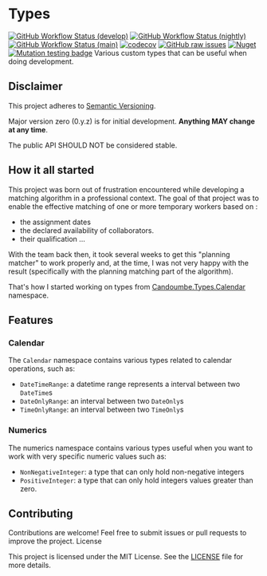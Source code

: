 #  Types <!-- omit in toc -->

[![GitHub Workflow Status (develop)](https://github.com/candoumbe/Candoumbe.Types/actions/workflows/integration.yml/badge.svg?branch=develop)](https://github.com/candoumbe/Candoumbe.Types/actions/workflows/integration.yml)
[![GitHub Workflow Status (nightly)](https://github.com/candoumbe/Candoumbe.Types/actions/workflows/nightly.yml/badge.svg?branch=develop)](https://github.com/candoumbe/Candoumbe.Types/actions/workflows/nightly.yml)
[![GitHub Workflow Status (main)](https://github.com/candoumbe/Candoumbe.Types/actions/workflows/delivery.yml/badge.svg?branch=main)](https://github.com/candoumbe/Candoumbe.Types/actions/workflows/delivery.yml)
[![codecov](https://codecov.io/gh/candoumbe/candoumbe.types/branch/develop/graph/badge.svg?token=FHSC41A4X3)](https://codecov.io/gh/candoumbe/candoumbe.types)
[![GitHub raw issues](https://img.shields.io/github/issues-raw/candoumbe/candoumbe.types)](https://github.com/candoumbe/candoumbe.types/issues)
[![Nuget](https://img.shields.io/nuget/vpre/candoumbe.types)](https://nuget.org/packages/candoumbe.types)
[![Mutation testing badge](https://img.shields.io/endpoint?style=flat&url=https%3A%2F%2Fbadge-api.stryker-mutator.io%2Fgithub.com%2Fcandoumbe%2FCandoumbe.Types%2Fbaseline%2Fdevelop)](https://dashboard.stryker-mutator.io/reports/github.com/candoumbe/Candoumbe.Types/baseline/develop)
Various custom types that can be useful when doing development.

## **Disclaimer**
This project adheres to [Semantic Versioning](https://semver.org/spec/v2.0.0.html).

Major version zero (0.y.z) is for initial development. **Anything MAY change at any time**.

The public API SHOULD NOT be considered stable.


## How it all started

This project was born out of frustration encountered while developing a matching algorithm in a professional context.
The goal of that project was to enable the effective matching of one or more temporary workers based on :
 - the assignment dates
 - the declared availability of collaborators.
 - their qualification ...

With the team back then, it took several weeks to get this "planning matcher" to work properly and,
at the time, I was not very happy with the result (specifically with the planning matching part of the algorithm).

That's how I started working on types from [Candoumbe.Types.Calendar](./src/Candoumbe.Types/Calendar) namespace.

## Features
### Calendar

The `Calendar` namespace contains various types related to calendar operations, such as:
- `DateTimeRange`: a datetime range represents a interval between two `DateTime`s
- `DateOnlyRange`: an interval between two `DateOnly`s
- `TimeOnlyRange`: an interval between two `TimeOnly`s

### Numerics
The numerics namespace contains various types useful when you want to work with very specific numeric values such as:
- `NonNegativeInteger`: a type that can only hold non-negative integers
- `PositiveInteger`: a type that can only hold integers values greater than zero.


## Contributing

Contributions are welcome! Feel free to submit issues or pull requests to improve the project.
License

This project is licensed under the MIT License.
See the [LICENSE](./LICENSE) file for more details.